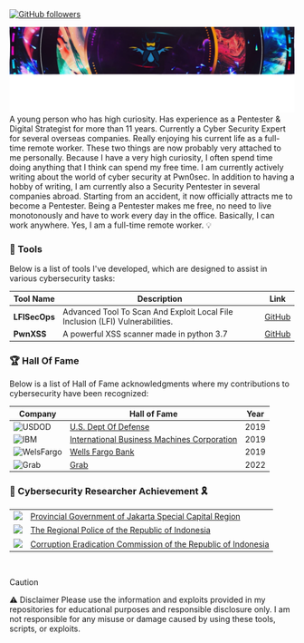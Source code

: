 <a href="https://github.com/andrisecops" target="_blank">
    <img src="https://img.shields.io/github/followers/andrisecops?style=social" alt="GitHub followers" />

![](./z.png)
</a>
A young person who has high curiosity. Has experience as a Pentester & Digital Strategist for more than 11 years. Currently a Cyber Security Expert for several overseas companies. Really enjoying his current life as a full-time remote worker. These two things are now probably very attached to me personally. Because I have a very high curiosity, I often spend time doing anything that I think can spend my free time. I am currently actively writing about the world of cyber security at Pwn0sec. In addition to having a hobby of writing, I am currently also a Security Pentester in several companies abroad. Starting from an accident, it now officially attracts me to become a Pentester. Being a Pentester makes me free, no need to live monotonously and have to work every day in the office. Basically, I can work anywhere. Yes, I am a full-time remote worker. 💡


### 📁 Tools

Below is a list of tools I've developed, which are designed to assist in various cybersecurity tasks:

| Tool Name | Description | Link |
|-----------|-------------|------|
| **LFISecOps** | Advanced Tool To Scan And Exploit Local File Inclusion (LFI) Vulnerabilities. | [GitHub](https://github.com/andrisecops/LFISecOps) |
| **PwnXSS** |A powerful XSS scanner made in python 3.7 | [GitHub](https://github.com/pwn0sec/PwnXSS.git) |

### 🏆 Hall Of Fame

Below is a list of Hall of Fame acknowledgments where my contributions to cybersecurity have been recognized:

| Company | Hall of Fame | Year |
|---------|--------------|------|
| ![USDOD](https://img.shields.io/badge/-U.S.%20Dept%20Of%20Defense-blue?style=plastic&logo=ferrari&logoColor=white) | [U.S. Dept Of Defense](https://hackerone.com/deptofdefense/thanks/2019) | 2019 |
| ![IBM](https://img.shields.io/badge/-IBM-blue?style=plastic&logo=siemens&logoColor=white) | [International Business Machines Corporation](https://hackerone.com/ibm/thanks/2019) | 2019 |
| ![WelsFargo](https://img.shields.io/badge/-WelsFargo-brown?style=plastic&logo=WelsFargo&logoColor=white) | [Wells Fargo Bank](https://hackerone.com/wellsfargo/thanks/2019) | 2019 |
| ![Grab](https://img.shields.io/badge/-Grab-green?style=plastic&logo=Grab&logoColor=white) | [Grab](https://hackerone.com/grab/thanks/2022) | 2022 |

### 🏅 Cybersecurity Researcher Achievement 🎗️

<table>
<!-- YOUTUBE-VIDEOS-LIST:START -->
<tr><td><a href="https://soc.jakarta.go.id//certificate/view?token=$2y$13$qAdCfcD9FX4p9AEUxawhpO3NGNVfz7m5pDdBFYyOyGmkKRpoa8nxO#"><img width="140px" src="https://i.ibb.co.com/Lt253T6/Pemprov-Jakarta.png"></a></td>
<td><a href="https://soc.jakarta.go.id//certificate/view?token=$2y$13$qAdCfcD9FX4p9AEUxawhpO3NGNVfz7m5pDdBFYyOyGmkKRpoa8nxO#">Provincial Government of Jakarta Special Capital Region</a><br/></td></tr>
<tr><td><a href="https://tte.polri.go.id/preview/file/9c4455cd-fa84-4e72-a072-f51335dcca59#L2"><img width="140px" src="https://i.ibb.co.com/cYcsfGC/c1.png"></a></td>
<td><a href="https://private.pwn0sec.com/">The Regional Police of the Republic of Indonesia</a><br/></td></tr>
<tr><td><a href="https://private.pwn0sec.com/"><img width="140px" src="https://i.ibb.co.com/Z2KbcH4/kpk1.png"></a></td>
<td><a href="https://private.pwn0sec.com/">Corruption Eradication Commission of the Republic of Indonesia</a><br/></td></tr>
<!-- YOUTUBE-VIDEOS-LIST:END -->
</table>

</br>

> [!CAUTION]
> ⚠️ Disclaimer
> Please use the information and exploits provided in my repositories for educational purposes and responsible disclosure only. I am not responsible for any misuse or damage caused by using these tools, scripts, or exploits.

</br>
